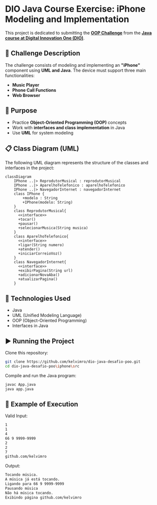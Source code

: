 # DIO Java Course Exercise: iPhone Modeling and Implementation

This project is dedicated to submitting the **[OOP Challenge](https://github.com/digitalinnovationone/trilha-java-basico/tree/main/desafios/poo)** from the **[Java course at Digital Innovation One (DIO)](https://web.dio.me/)**.

## 📌 Challenge Description

The challenge consists of modeling and implementing an **"iPhone"** component using **UML and Java**. The device must support three main functionalities:

- **Music Player**
- **Phone Call Functions**
- **Web Browser**

## 🎯 Purpose

- Practice **Object-Oriented Programming (OOP)** concepts
- Work with **interfaces and class implementation** in Java
- Use **UML** for system modeling

## 📋 Class Diagram (UML)

The following UML diagram represents the structure of the classes and interfaces in the project:

```mermaid
classDiagram
    IPhone ..|> ReprodutorMusical : reprodutorMusical
    IPhone ..|> AparelhoTelefonico : aparelhoTelefonico
    IPhone ..|> NavegadorInternet : navegadorInternet
    class IPhone {
        +modelo : String
        +IPhone(modelo: String)
    }
    class ReprodutorMusical{
      <<interface>>
      +tocar()
      +pausar()
      +selecionarMusica(String musica)
    }
    class AparelhoTelefonico{
      <<interface>>
      +ligar(String numero)
      +atender()
      +iniciarCorreioVoz()
    }
    class NavegadorInternet{
      <<interface>>
      +exibirPagina(String url)
      +adicionarNovaAba()
      +atualizarPagina()
    }
```

## 🚀 Technologies Used

- Java
- UML (Unified Modeling Language)
- OOP (Object-Oriented Programming)
- Interfaces in Java

## ▶️ Running the Project

Clone this repository:

```sh
git clone https://github.com/kelvimro/dio-java-desafio-poo.git
cd dio-java-desafio-poo\iphone\src
```

Compile and run the Java program:

```sh
javac App.java
java app.java
```

## 📌 Example of Execution

Valid Input:

```sh
1
1
4
66 9 9999-9999
2
2
7
github.com/kelvimro
```

Output:

```sh
Tocando música.
A música já está tocando.
Ligando para 66 9 9999-9999
Pausando música
Não há música tocando.
Exibindo página github.com/kelvimro
```
